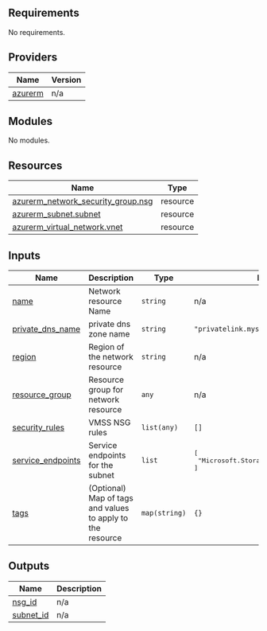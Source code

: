 ## Requirements

No requirements.

## Providers

| Name | Version |
|------|---------|
| <a name="provider_azurerm"></a> [azurerm](#provider\_azurerm) | n/a |

## Modules

No modules.

## Resources

| Name | Type |
|------|------|
| [azurerm_network_security_group.nsg](https://registry.terraform.io/providers/hashicorp/azurerm/latest/docs/resources/network_security_group) | resource |
| [azurerm_subnet.subnet](https://registry.terraform.io/providers/hashicorp/azurerm/latest/docs/resources/subnet) | resource |
| [azurerm_virtual_network.vnet](https://registry.terraform.io/providers/hashicorp/azurerm/latest/docs/resources/virtual_network) | resource |

## Inputs

| Name | Description | Type | Default | Required |
|------|-------------|------|---------|:--------:|
| <a name="input_name"></a> [name](#input\_name) | Network resource Name | `string` | n/a | yes |
| <a name="input_private_dns_name"></a> [private\_dns\_name](#input\_private\_dns\_name) | private dns zone name | `string` | `"privatelink.mysql.database.azure.com"` | no |
| <a name="input_region"></a> [region](#input\_region) | Region of the network resource | `string` | n/a | yes |
| <a name="input_resource_group"></a> [resource\_group](#input\_resource\_group) | Resource group for network resource | `any` | n/a | yes |
| <a name="input_security_rules"></a> [security\_rules](#input\_security\_rules) | VMSS NSG rules | `list(any)` | `[]` | no |
| <a name="input_service_endpoints"></a> [service\_endpoints](#input\_service\_endpoints) | Service endpoints for the subnet | `list` | <pre>[<br>  "Microsoft.Storage"<br>]</pre> | no |
| <a name="input_tags"></a> [tags](#input\_tags) | (Optional) Map of tags and values to apply to the resource | `map(string)` | `{}` | no |

## Outputs

| Name | Description |
|------|-------------|
| <a name="output_nsg_id"></a> [nsg\_id](#output\_nsg\_id) | n/a |
| <a name="output_subnet_id"></a> [subnet\_id](#output\_subnet\_id) | n/a |